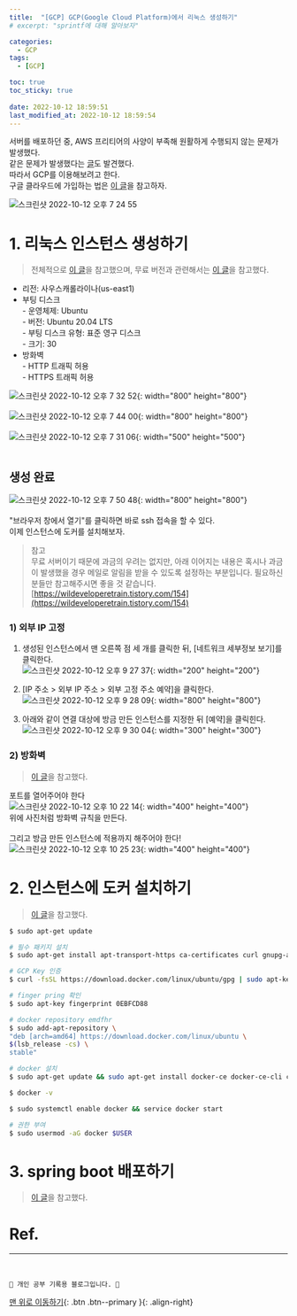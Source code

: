 ```yaml
---
title:  "[GCP] GCP(Google Cloud Platform)에서 리눅스 생성하기"
# excerpt: "sprintf에 대해 알아보자"

categories:
  - GCP
tags:
  - [GCP]

toc: true
toc_sticky: true
 
date: 2022-10-12 18:59:51
last_modified_at: 2022-10-12 18:59:54
---
```


서버를 배포하던 중, AWS 프리티어의 사양이 부족해 원활하게 수행되지 않는 문제가 발생했다.<br>
같은 문제가 발생했다는 [글](https://blog.naver.com/PostView.naver?blogId=gmlwo308&logNo=222210877767&parentCategoryNo=&categoryNo=&viewDate=&isShowPopularPosts=false&from=postView)도 발견했다.<br>
따라서 GCP를 이용해보려고 한다.<br>
구글 클라우드에 가입하는 법은 [이 글](https://bluewins.tistory.com/entry/%EA%B5%AC%EA%B8%80%ED%81%B4%EB%9D%BC%EC%9A%B0%EB%93%9C-GCP-%EA%B0%80%EC%9E%85%ED%95%B4%EC%84%9C-%EB%AC%B4%EB%A3%8C-%ED%81%AC%EB%A0%88%EB%94%A7-300-%EC%82%AC%EC%9A%A9%ED%95%98%EA%B8%B0)을 참고하자.<br>

![스크린샷 2022-10-12 오후 7 24 55](https://user-images.githubusercontent.com/59405576/195318838-12747313-8868-4d6f-a3dd-96434a278ff6.png)

# 1. 리눅스 인스턴스 생성하기
> 전체적으로 [이 글](https://wings2pc.tistory.com/entry/%ED%81%B4%EB%9D%BC%EC%9A%B0%EB%93%9C-GCPGoogle-Cloud-Platform-%EC%97%90%EC%84%9C-%EB%A6%AC%EB%88%85%EC%8A%A4-%EC%83%9D%EC%84%B1-%ED%95%98%EA%B8%B0)을 참고했으며, 무료 버전과 관련해서는 [이 글](https://wildeveloperetrain.tistory.com/154)을 참고했다.

- 리전: 사우스캐롤라이나(us-east1)
- 부팅 디스크<br>- 운영체제: Ubuntu<br>- 버전: Ubuntu 20.04 LTS<br>- 부팅 디스크 유형: 표준 영구 디스크<br>- 크기: 30
- 방화벽<br>- HTTP 트래픽 허용<br>- HTTPS 트래픽 허용

![스크린샷 2022-10-12 오후 7 32 52](https://user-images.githubusercontent.com/59405576/195320534-db81ed43-4ec9-43a5-ac43-fcb5d97cf820.png){: width="800" height="800"}<br><br>
![스크린샷 2022-10-12 오후 7 44 00](https://user-images.githubusercontent.com/59405576/195322841-db1078df-1edc-42a2-bcf6-981c6a7efe9d.png){: width="800" height="800"}<br><br>
![스크린샷 2022-10-12 오후 7 31 06](https://user-images.githubusercontent.com/59405576/195320329-a0b44bd0-8198-4516-86e9-0913abc14979.png){: width="500" height="500"}<br><br>

## 생성 완료
![스크린샷 2022-10-12 오후 7 50 48](https://user-images.githubusercontent.com/59405576/195324223-80b6683e-fe5a-4115-9364-834c95ee3a3a.png){: width="800" height="800"}<br><br>
"브라우저 창에서 열기"를 클릭하면 바로 ssh 접속을 할 수 있다.<br>
이제 인스턴스에 도커를 설치해보자.

> 참고<br>
무료 서버이기 때문에 과금의 우려는 없지만, 아래 이어지는 내용은 혹시나 과금이 발생했을 경우 메일로 알림을 받을 수 있도록 설정하는 부분입니다. 필요하신 분들만 참고해주시면 좋을 것 같습니다.<br>
[https://wildeveloperetrain.tistory.com/154](https://wildeveloperetrain.tistory.com/154)

### 1) 외부 IP 고정
1. 생성된 인스턴스에서 맨 오른쪽 점 세 개를 클릭한 뒤, [네트워크 세부정보 보기]를 클릭한다.<br>
![스크린샷 2022-10-12 오후 9 27 37](https://user-images.githubusercontent.com/59405576/195342418-4e08a46f-7ba5-4b6b-9754-52db6816b877.png){: width="200" height="200"}

2. [IP 주소 > 외부 IP 주소 > 외부 고정 주소 예약]을 클릭한다.<br>
![스크린샷 2022-10-12 오후 9 28 09](https://user-images.githubusercontent.com/59405576/195343021-6805ab8f-0c99-4517-878e-a68059e1daef.png){: width="800" height="800"}

3. 아래와 같이 연결 대상에 방금 만든 인스턴스를 지정한 뒤 [예약]을 클릭힌다.<br>
![스크린샷 2022-10-12 오후 9 30 04](https://user-images.githubusercontent.com/59405576/195343030-a5b05e0c-05c1-492d-8b12-cca77c15d9fe.png){: width="300" height="300"}

### 2) 방화벽
> [이 글](https://4whomtbts.tistory.com/90)을 참고했다.

포트를 열어주어야 한다<br>
![스크린샷 2022-10-12 오후 10 22 14](https://user-images.githubusercontent.com/59405576/195354132-e2bc6687-a055-4687-86b6-994ecaaba22e.png){: width="400" height="400"}<br>
위에 사진처럼 방화벽 규칙을 만든다.<br><br>
그리고 방금 만든 인스턴스에 적용까지 해주어야 한다!<br>
![스크린샷 2022-10-12 오후 10 25 23](https://user-images.githubusercontent.com/59405576/195354859-0c771c91-f2c8-4fe6-b754-6263336a18d1.png){: width="400" height="400"}


# 2. 인스턴스에 도커 설치하기
> [이 글](https://wings2pc.tistory.com/entry/%EB%8F%84%EC%BB%A4Docker-%EB%A6%AC%EB%88%85%EC%8A%A4linux%EC%97%90-%EB%8F%84%EC%BB%A4-%EC%84%A4%EC%B9%98%ED%81%B4%EB%9D%BC%EC%9A%B0%EB%93%9C-%ED%99%9C%EC%9A%A9)을 참고했다.


[](https://blog.dalso.org/google-cloud-platform-2/nas-project/8618)


```bash
$ sudo apt-get update

# 필수 패키지 설치
$ sudo apt-get install apt-transport-https ca-certificates curl gnupg-agent software-properties-common

# GCP Key 인증
$ curl -fsSL https://download.docker.com/linux/ubuntu/gpg | sudo apt-key add -

# finger pring 확인
$ sudo apt-key fingerprint 0EBFCD88

# docker repository emdfhr
$ sudo add-apt-repository \
"deb [arch=amd64] https://download.docker.com/linux/ubuntu \
$(lsb_release -cs) \
stable"

# docker 설치
$ sudo apt-get update && sudo apt-get install docker-ce docker-ce-cli containerd.io

$ docker -v

$ sudo systemctl enable docker && service docker start

# 권한 부여
$ sudo usermod -aG docker $USER
```




# 3. spring boot 배포하기
> [이 글](https://wings2pc.tistory.com/entry/%EB%8F%84%EC%BB%A4Docker-Dockerfile%EC%9D%84-%ED%99%9C%EC%9A%A9%ED%95%98%EC%97%AC-springboot-app-%EB%B0%B0%ED%8F%AC-%EB%B0%8F-GCP-%EB%B0%A9%ED%99%94%EB%B2%BD-%EC%84%A4%EC%A0%95)을 참고했다.














# Ref.





***
<br>


    💛 개인 공부 기록용 블로그입니다. 👻

[맨 위로 이동하기](#){: .btn .btn--primary }{: .align-right}